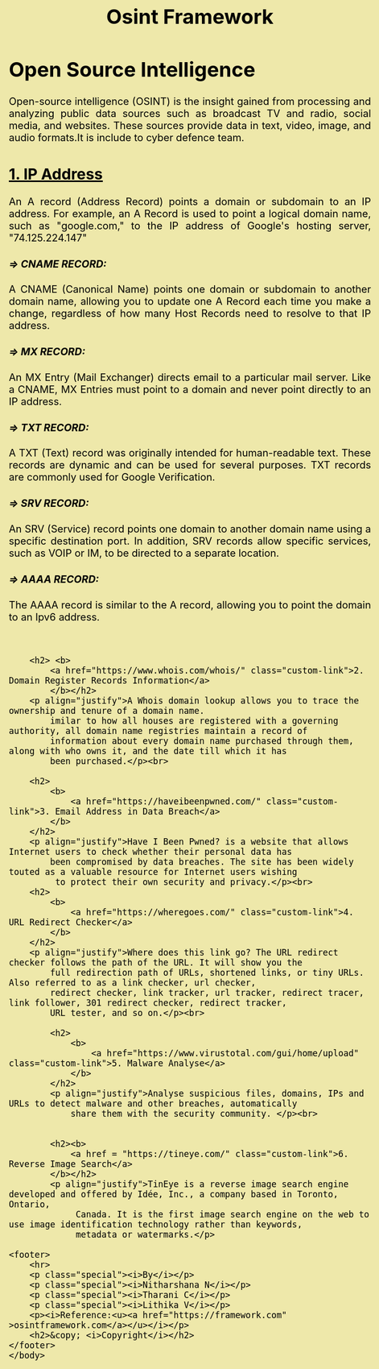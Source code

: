 <html>
    <head>
        <meta charset="UTF-8">
        <meta name="viewport" content="width=device-width, initial-scale=1.0">
        <title>Open Source Intelligence</title>
        <style>
            html{
                background-color: palegoldenrod;
            }
            h4{
                color: black;
            }
            h2{
                color: black;
            }
            .custom-link:hover{
                color: blue;
                background-color: transparent;
                text-decoration: underline;
                text-decoration-color: blue;
            }
            .custom-link{
                color: black;
                text-decoration: underline;
            }
            body{
                color: black;
                font-size: 20px;
            }
            .special{
                margin: 0;
            }
            #hello{
                color:blue;
            }
            footer {
            text-align: center;
            padding: 3px;
            background-color: transparent;
        }
        </style>
    </head>
    <body>
        <b><h1 align = "center">
            Osint Framework 
        </h1></b>
        <h1>Open Source Intelligence</h1>
        <p align="justify">Open-source intelligence (OSINT) is the insight gained from processing and analyzing public 
            data sources such as broadcast TV and radio, social media, 
            and websites. These sources provide data in text, video, image, and audio formats.It is include to cyber defence
             team.</p>
        <h2><b>
        <a  href = "https://www.nslookup.io/" class="custom-link"><u>1. IP Address</u></a>
        </b></h2>
        <p align="justify">
            An A record (Address Record) points a domain or subdomain to an IP address. 
            For example, an A Record is used to point a logical domain name, such as "google.com," to the IP address of Google's
             hosting server, "74.125.224.147" 
        </p>
        <h4><i>=> CNAME RECORD:</i></h4>
        <p align="justify">A CNAME (Canonical Name) points one domain or subdomain to another domain name, allowing you to update one A Record 
            each time you make a change, regardless of how many Host Records need to resolve to that IP address.</p>
            <h4><i>=> MX RECORD:</i></h4>
        <p align="justify">An MX Entry (Mail Exchanger) directs email to a particular mail server. Like a CNAME, MX Entries must point to a 
            domain and never point directly to an IP address.</p>
            <h4><i>=> TXT RECORD:</i></h4>
            <p align="justify">A TXT (Text) record was originally intended for human-readable text. These records are dynamic and can be used for 
                several purposes. TXT records are commonly used for Google Verification.
            </p>
            <h4><i>=> SRV RECORD:</i></h4>
            <p align="justify">An SRV (Service) record points one domain to another domain name using a specific destination port. In addition, 
                SRV records allow specific services, such as VOIP or IM, to be directed to a separate location.</p>
                <h4><i>=> AAAA RECORD:</i></h4>
                <p align="justify">The AAAA record is similar to the A record, allowing you to point the domain to an Ipv6 address. </p>
        <br>
        
        <h2> <b>
            <a href="https://www.whois.com/whois/" class="custom-link">2. Domain Register Records Information</a>
            </b></h2>
        <p align="justify">A Whois domain lookup allows you to trace the ownership and tenure of a domain name. 
            imilar to how all houses are registered with a governing authority, all domain name registries maintain a record of 
            information about every domain name purchased through them, along with who owns it, and the date till which it has 
            been purchased.</p><br>
            
        <h2>
            <b>
                <a href="https://haveibeenpwned.com/" class="custom-link">3. Email Address in Data Breach</a>
            </b>
        </h2>
        <p align="justify">Have I Been Pwned? is a website that allows Internet users to check whether their personal data has 
            been compromised by data breaches. The site has been widely touted as a valuable resource for Internet users wishing
             to protect their own security and privacy.</p><br>
        <h2>
            <b>
                <a href="https://wheregoes.com/" class="custom-link">4. URL Redirect Checker</a>
            </b>
        </h2>
        <p align="justify">Where does this link go? The URL redirect checker follows the path of the URL. It will show you the 
            full redirection path of URLs, shortened links, or tiny URLs. Also referred to as a link checker, url checker, 
            redirect checker, link tracker, url tracker, redirect tracer, link follower, 301 redirect checker, redirect tracker, 
            URL tester, and so on.</p><br>

            <h2>
                <b>
                    <a href="https://www.virustotal.com/gui/home/upload" class="custom-link">5. Malware Analyse</a>
                </b>
            </h2>
            <p align="justify">Analyse suspicious files, domains, IPs and URLs to detect malware and other breaches, automatically 
                share them with the security community. </p><br>    


            <h2><b>
                <a href = "https://tineye.com/" class="custom-link">6. Reverse Image Search</a>
            </b></h2>
            <p align="justify">TinEye is a reverse image search engine developed and offered by Idée, Inc., a company based in Toronto, Ontario,
                 Canada. It is the first image search engine on the web to use image identification technology rather than keywords, 
                 metadata or watermarks.</p>

    <footer>
        <hr>
        <p class="special"><i>By</i></p> 
        <p class="special"><i>Nitharshana N</i></p>
        <p class="special"><i>Tharani C</i></p>
        <p class="special"><i>Lithika V</i></p>
        <p><i>Reference:<u><a href="https://framework.com" >osintframework.com</a></u></i></p>
        <h2>&copy; <i>Copyright</i></h2>
    </footer>
    </body>
</html>
